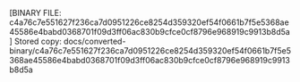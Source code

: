[BINARY FILE: c4a76c7e551627f236ca7d0951226ce8254d359320ef54f0661b7f5e5368ae45586e4babd0368701f09d3ff06ac830b9cfce0cf8796e968919c9913b8d5a]
Stored copy: docs/converted-binary/c4a76c7e551627f236ca7d0951226ce8254d359320ef54f0661b7f5e5368ae45586e4babd0368701f09d3ff06ac830b9cfce0cf8796e968919c9913b8d5a

